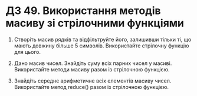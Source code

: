 # ДЗ 49. Використання методів масиву зі стрілочними функціями

1. Створіть масив рядків та відфільтруйте його, залишивши тільки ті, що мають довжину більше 5 символів. Використайте
   стрілочну функцію для цього.

2. Дано масив чисел. Знайдіть суму всіх парних чисел у масиві. Використайте методи масиву разом із стрілочною функцією.

3. Знайдіть середнє арифметичне всіх елементів масиву чисел. Використайте метод reduce() разом із стрілочною функцією.